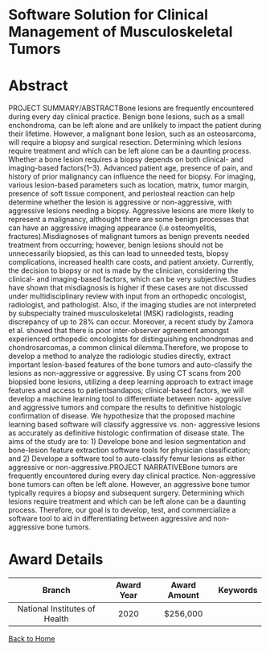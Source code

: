 
Software Solution for Clinical Management of Musculoskeletal Tumors
===================================================================

# Abstract


PROJECT SUMMARY/ABSTRACTBone lesions are frequently encountered during every day clinical practice. Benign bone lesions, such as a
small enchondroma, can be left alone and are unlikely to impact the patient during their lifetime. However, a
malignant bone lesion, such as an osteosarcoma, will require a biopsy and surgical resection. Determining
which lesions require treatment and which can be left alone can be a daunting process. Whether a bone lesion
requires a biopsy depends on both clinical- and imaging-based factors(1–3). Advanced patient age, presence
of pain, and history of prior malignancy can influence the need for biopsy. For imaging, various lesion-based
parameters such as location, matrix, tumor margin, presence of soft tissue component, and periosteal reaction
can help determine whether the lesion is aggressive or non-aggressive, with aggressive lesions needing a
biopsy. Aggressive lesions are more likely to represent a malignancy, althought there are some benign
processes that can have an aggressive imaging appearance (i.e osteomyelitis, fractures).Misdiagnoses of malignant tumors as benign prevents needed treatment from occurring; however, benign
lesions should not be unnecessarily biopsied, as this can lead to unneeded tests, biopsy complications,
increased health care costs, and patient anxiety. Currently, the decision to biopsy or not is made by the clinician,
considering the clinical- and imaging-based factors, which can be very subjective. Studies have shown that
misdiagnosis is higher if these cases are not discussed under multidisciplinary review with input from an
orthopedic oncologist, radiologist, and pathologist. Also, if the imaging studies are not interpreted by
subspecialty trained musculoskeletal (MSK) radiologists, reading discrepancy of up to 28% can occur. Moreover,
a recent study by Zamora et al. showed that there is poor inter-observer agreement amongst experienced
orthopedic oncologists for distinguishing enchondromas and chondrosarcomas, a common clinical dilemma.Therefore, we propose to develop a method to analyze the radiologic studies directly, extract important
lesion-based features of the bone tumors and auto-classify the lesions as non-aggressive or aggressive. By
using CT scans from 200 biopsied bone lesions, utilizing a deep learning approach to extract image features and
access to patientsandapos; clinical-based factors, we will develop a machine learning tool to differentiate between non-
aggressive and aggressive tumors and compare the results to definitive histologic confirmation of disease. We
hypothesize that the proposed machine learning based software will classify aggressive vs. non-
aggressive lesions as accurately as definitive histologic confirmation of disease state. The aims of the
study are to: 1) Develope bone and lesion segmentation and bone-lesion feature extraction software tools for
physician classification; and 2) Develope a software tool to auto-classify femur lesions as either aggressive or
non-aggressive.PROJECT NARRATIVEBone tumors are frequently encountered during every day clinical practice. Non-aggressive bone tumors can
often be left alone. However, an aggressive bone tumor typically requires a biopsy and subsequent surgery.
Determining which lesions require treatment and which can be left alone can be a daunting process. Therefore,
our goal is to develop, test, and commercialize a software tool to aid in differentiating between aggressive and
non-aggressive bone tumors.  

# Award Details

|Branch|Award Year|Award Amount|Keywords|
| :---: | :---: | :---: | :---: |
|National Institutes of Health|2020|$256,000||
  
  


[Back to Home](https://github.com/chrischow/dod_sbir_awards/JH/#2401)